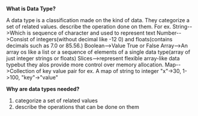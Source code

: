 **What is Data Type?**
  
  A data type is a classification made on the kind of data.
  They categorize a set of related values.
  describe the operation done on them.
  For ex. String-->Which is sequence of character and used to represent text
  Number-->Consist of integers(without decimal like -12 0) and floats(contains decimals such as 7.0 or 85.56.)
  Boolean-->Value True or False
  Array-->An array os like a list or a sequence of elements of a single data type(array of just integer strings or floats)
  Slices-->represent flexible array-like data typebut they alos provide more control over memory allocation.
  Map-->Collection of key value pair for ex. A map of string to integer "x"->30, 1->100, "key"->"value"

**Why are data types needed?**

1. categorize a set of related values
2. describe the operations that can be done on them
